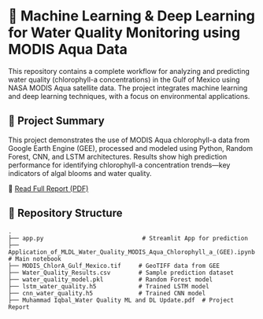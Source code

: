 # 🌊 Machine Learning & Deep Learning for Water Quality Monitoring using MODIS Aqua Data

This repository contains a complete workflow for analyzing and predicting water quality (chlorophyll-a concentrations) in the Gulf of Mexico using NASA MODIS Aqua satellite data. The project integrates machine learning and deep learning techniques, with a focus on environmental applications.

## 📌 Project Summary
This project demonstrates the use of MODIS Aqua chlorophyll-a data from Google Earth Engine (GEE), processed and modeled using Python, Random Forest, CNN, and LSTM architectures. Results show high prediction performance for identifying chlorophyll-a concentration trends—key indicators of algal blooms and water quality.

📄 [Read Full Report (PDF)](Muhammad%20Iqbal_Water%20Quality%20ML%20and%20DL%20Update.pdf)

## 📂 Repository Structure

```plaintext
.
├── app.py                            # Streamlit App for prediction
├── Application_of_MLDL_Water_Quality_MODIS_Aqua_Chlorophyll_a_(GEE).ipynb  # Main notebook
├── MODIS_ChlorA_Gulf_Mexico.tif     # GeoTIFF data from GEE
├── Water_Quality_Results.csv        # Sample prediction dataset
├── water_quality_model.pkl          # Random Forest model
├── lstm_water_quality.h5            # Trained LSTM model
├── cnn_water_quality.h5             # Trained CNN model
├── Muhammad Iqbal_Water Quality ML and DL Update.pdf  # Project Report
